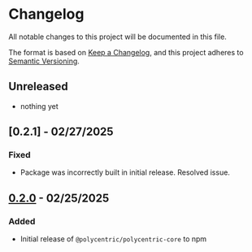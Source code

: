 # Changelog

All notable changes to this project will be documented in this file.

The format is based on [Keep a Changelog](https://keepachangelog.com/en/1.0.0/),
and this project adheres to [Semantic Versioning](https://semver.org/spec/v2.0.0.html).

## Unreleased

- nothing yet

## [0.2.1] - 02/27/2025

### Fixed

- Package was incorrectly built in initial release. Resolved issue.

## [0.2.0] - 02/25/2025

### Added

- Initial release of `@polycentric/polycentric-core` to npm

[unreleased]: https://gitlab.futo.org/polycentric/polycentric/-/tree/master/packages/polycentric-core?ref_type=heads
[0.2.0]: https://gitlab.futo.org/polycentric/polycentric/-/tags/polycentric-core-v0.2.0
